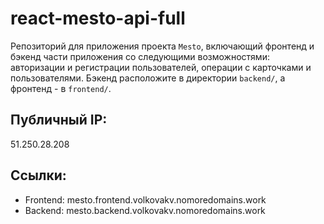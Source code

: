 # react-mesto-api-full
Репозиторий для приложения проекта `Mesto`, включающий фронтенд и бэкенд части приложения со следующими возможностями: авторизации и регистрации пользователей, операции с карточками и пользователями. Бэкенд расположите в директории `backend/`, а фронтенд - в `frontend/`. 

## Публичный IP:
51.250.28.208

## Ссылки:
- Frontend: mesto.frontend.volkovakv.nomoredomains.work
- Backend: mesto.backend.volkovakv.nomoredomains.work
